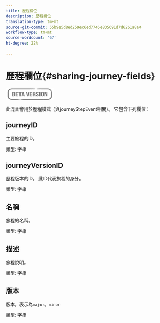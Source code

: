 ```yaml
---
title: 歷程欄位
description: 歷程欄位
translation-type: tm+mt
source-git-commit: 55b9e5d8ed259ec6ed7746e835691d7d6261a8a4
workflow-type: tm+mt
source-wordcount: '67'
ht-degree: 22%

---
```


# 歷程欄位{#sharing-journey-fields}

![](../assets/do-not-localize/badge.png)

此混音會用於歷程模式（與journeyStepEvent相關）。 它包含下列欄位：

## journeyID

主要旅程的ID。

類型: 字串

## journeyVersionID

歷程版本的ID。 此ID代表旅程的身分。

類型: 字串

## 名稱

旅程的名稱。

類型: 字串

## 描述

旅程說明。

類型: 字串

## 版本

版本，表示為`major`。`minor`

類型: 字串
